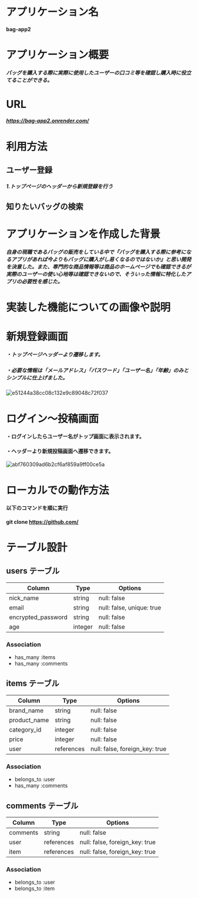 # アプリケーション名
#### bag-app2

# アプリケーション概要
##### バッグを購入する際に実際に使用したユーザーの口コミ等を確認し購入時に役立てることができる。

# URL
##### https://bag-app2.onrender.com/

# 利用方法
## ユーザー登録
##### 1.トップページのヘッダーから新規登録を行う
## 知りたいバッグの検索

# アプリケーションを作成した背景
##### 自身の現職であるバッグの販売をしている中で『バッグを購入する際に参考になるアプリがあれば今よりもバッグに購入がし易くなるのではないか』と思い開発を決意した。また、専門的な商品情報等は商品のホームページでも確認できるが実際のユーザーの使い心地等は確認できないので、そういった情報に特化したアプリの必要性を感じた。

# 実装した機能についての画像や説明

# 新規登録画面
##### ・トップページヘッダーより遷移します。

##### ・必要な情報は「メールアドレス」「パスワード」「ユーザー名」「年齢」のみとシンプルに仕上げました。

![e51244a38cc08c132e9c89048c72f037](https://user-images.githubusercontent.com/117723475/236440592-5eb1dfb8-54c7-4ed1-a984-0420df553c48.gif)

# ログイン〜投稿画面
#### ・ログインしたらユーザー名がトップ画面に表示されます。

#### ・ヘッダーより新規投稿画面へ遷移できます。

![abf760309ad6b2cf6af859a9ff00ce5a](https://user-images.githubusercontent.com/117723475/236442018-1e95710a-feab-4f99-88c4-8e7532b96aa5.gif)

# ローカルでの動作方法

#### 以下のコマンドを順に実行
#### git clone https://github.com/





# テーブル設計

## users テーブル

| Column             | Type    | Options                   |
| ------------------ | ------- | ------------------------- |
| nick_name          | string  | null: false               |
| email              | string  | null: false, unique: true |
| encrypted_password | string  | null: false               |
| age                | integer | null: false               |

### Association

- has_many :items
- has_many :comments

## items テーブル

| Column       | Type       | Options                        |
| ------------ | ---------- | ------------------------------ |
| brand_name   | string     | null: false                    |
| product_name | string     | null: false                    |
| category_id  | integer    | null: false                    |
| price        | integer    | null: false                    |
| user         | references | null: false, foreign_key: true |

### Association

- belongs_to :user
- has_many :comments

## comments テーブル

| Column   | Type       | Options                        |
| -------- | ---------- | ------------------------------ |
| comments | string     | null: false                    |
| user     | references | null: false, foreign_key: true |
| item     | references | null: false, foreign_key: true |

### Association

- belongs_to :user
- belongs_to :item

